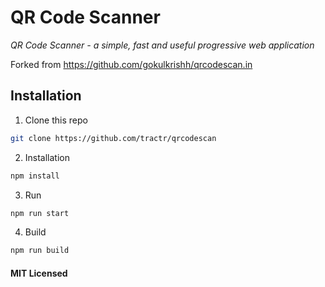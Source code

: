 # QR Code Scanner

*QR Code Scanner - a simple, fast and useful progressive web application*

Forked from https://github.com/gokulkrishh/qrcodescan.in

## Installation

1. Clone this repo

  ```bash
  git clone https://github.com/tractr/qrcodescan
  ```

2. Installation

  ```bash
  npm install
  ```

3. Run

  ```bash
  npm run start
  ```

4. Build

  ```bash
  npm run build
  ```

#### MIT Licensed
